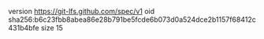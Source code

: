 version https://git-lfs.github.com/spec/v1
oid sha256:b6c23fbb8abea86e28b791be5fcde6b073d0a524dce2b1157f68412c431b4bfe
size 15
